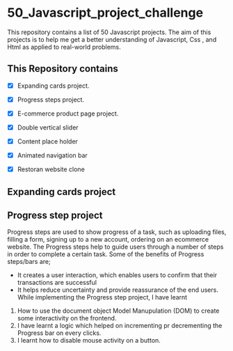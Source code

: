 # 50_Javascript_project_challenge
This repository contains a list of 50 Javascript projects. The aim of this projects is to help me get a better understanding of Javascript, Css , and Html as applied to real-world problems.

## This Repository contains
- [x] Expanding cards project.
- [x] Progress steps project.
- [x] E-commerce product page project.

- [x] Double vertical slider
- [X] Content place holder
- [X] Animated navigation bar

- [X] Restoran website clone

## Expanding cards project


## Progress step project
Progress steps are used to show progress of a task, such as uploading files, filling a form, signing up to a new account, ordering on an ecommerce website.
The Progress steps help to guide users through a number of steps in order to complete a certain task.
Some of the benefits of Progress steps/bars are;
- It creates a user interaction, which enables users to confirm that their transactions are successful 
- It helps reduce uncertainty and provide reassurance of the end users.
While implementing the Progress step project, I have learnt
1. How to use the document object Model Manupulation (DOM) to create some interactivity on the frontend.
2. I have learnt a logic which helped on incrementing pr decrementing the Progress bar on every clicks.
3. I learnt how to disable mouse activity on a button.
